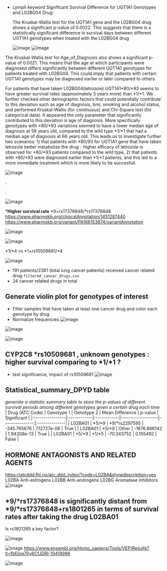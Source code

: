 
* Lymph keyword
Significant Survival Difference for UGT1A1 Genotypes and L02BG04 Drug:

    The Kruskal-Wallis test for the UGT1A1 gene and the L02BG04 drug shows a significant p-value of 0.0022.
    This suggests that there is a statistically significant difference in survival days between different UGT1A1 genotypes when treated with the L02BG04 drug

    ![image](https://github.com/user-attachments/assets/d32df9c0-97dc-47e5-8c3f-c54fa44dff6c)
  ![image](https://github.com/user-attachments/assets/13a5139d-ee34-4976-b460-0d53aa0e4375)

The Kruskal-Wallis test for Age_of_Diagnosis also shows a significant p-value of 0.0021. This means that the age at which participants were diagnosed differs significantly between different UGT1A1 genotypes for patients treated with L02BG04.
This could imply that patients with certain UGT1A1 genotypes may be diagnosed earlier or later compared to others.

For patients that have taken L02BG04(letrozole) UGT1A1*80/*93 seems to have greater survival rates (approximately 3 years more) than *1/*1.
We further checked other demographic factors that could potenitally contribute to this deviation such as age of diagnosis, bmi, smoking and alcohol status, and performed Kruskal-Wallis (for continuous) and Chi-Square test (for categorical data). It appeared the only parameter that significantly contributed to this deviation is age of diagnosis. More specifically genotypes with *80/*93 variations seemed to have a lower median age of diagnosis at 58 years old, compared to the wild type *1/*1 that had a median age of diagnosis at 66 years old. This leads us to investigate further two scenarios: 1) that patients with *80/93 for UGT1A1 gene that have taken letrozole better metabolize the drug - higher efficacy of letrozole is observed for *80/*93 patients compared to the wild type, 2) that patients with *80/*93 were diagnosed earlier than *1/*1 patients, and this led to a more immediate treatment which is more likely to be succesfull. 

 ![image](https://github.com/user-attachments/assets/6ede6758-2927-4311-8ae5-9a08ae1f22d1)





.





.

![image](https://github.com/user-attachments/assets/8712e406-799f-42ab-89ec-b08f86673fe1)


***Higher survival rate** *9+rs17376848/*rs17376848 
https://www.pharmgkb.org/clinicalAnnotation/1451287440
https://www.pharmgkb.org/variant/PA166153874/variantAnnotation

![image](https://github.com/user-attachments/assets/c0b36b3b-8c72-49a4-bb00-40f0178b70cd)

![image](https://github.com/user-attachments/assets/4c1273b9-b340-41c7-ac04-fe388413bf95)



*1/*4 vs *1+rs10509681/*4

![image](https://github.com/user-attachments/assets/e293193e-510e-4c5a-be85-43bc8f202116)




* 191 patients/2381 (total lung cancer patients) received cancer related drug `filtered_cancer_drugs.csv`
* 24 cancer related drugs in total


## Generate violin plot for genotypes of interest
* Filter samples that have taken at least one cancer drug and color each genotype by drug
* Normalize frequencies
![image](https://github.com/user-attachments/assets/d1bc6bac-13b4-4fdf-9f51-7a5fa7e6e221)


![image](https://github.com/user-attachments/assets/6d21ba9f-5872-4647-8ecd-bc09d29480c9)

![image](https://github.com/user-attachments/assets/24a55093-75f2-47c0-9f53-dce9d456a4c1)


## CYP2C8 *rs10509681 , unknown genotypes : higher survival comparing to *1/*1 ?
  * test significance, impact of rs10509681
![image](https://github.com/user-attachments/assets/88d93376-ceb8-46de-a609-03e73f0022f8)

## Statistical_summary_DPYD table
_generate a statistic summary table to store the p-values of different survival periods among different genotypes given a certain drug each time_
| Drug (ATC Code) | Genotype 1  | Genotype 2  |   Mean Difference |        p-value | Significant   |
|:----------------|:------------|:------------|------------------:|---------------:|:--------------|
| L02BA01         | *5/*9       | *9/*rs2297595 |       -245.765676 |  7.12727e-06   | True          |
| L02BA01         | *5/*9       | Other       |     -1676.866142   |  1.94308e-13   | True          |
| L02BA01         | *5/*9       | *1/*5       |        -70.343752 |  0.155492      | False         |


##  HORMONE ANTAGONISTS AND RELATED AGENTS
https://atcddd.fhi.no/atc_ddd_index/?code=L02BA&showdescription=yes
L02BA Anti-estrogens
L02BB Anti-androgens
L02BG Aromatase inhibitors
![image](https://github.com/user-attachments/assets/e07b7d43-5024-4a09-8c76-7676d80de91c)



 ## *9/*rs17376848 is significantly distant from *9/*rs17376848+rs1801265 in terms of survival rates after taking the drug L02BA01
 Is rs1801265 a key factor?
 
![image](https://github.com/user-attachments/assets/9ede6505-0b35-40e5-a914-b763cfff4480)

![image](https://github.com/user-attachments/assets/2f7ffefe-3aeb-414c-8f8d-cdea7787a91b)
https://www.ensembl.org/Homo_sapiens/Tools/VEP/Results?tl=fbEIoq70y6CfJDRI-10419986


![image](https://github.com/user-attachments/assets/bd756f79-a6d0-4e42-a5a6-03fa6ce73461)


